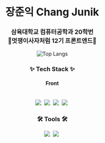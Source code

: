 <div align="center">
  <h1>장준익 Chang Junik</h1>
</div>
<div align="center">
  <h3>삼육대학교 컴퓨터공학과 20학번<br />🦁멋쟁이사자처럼 12기 프론트엔드🦁</h3>
</div>
<div align="center">

![Top Langs](https://github-readme-stats.vercel.app/api/top-langs/?username=No4hh4oN&layout=compact)
  
</div>


<h3 align="center">✨ Tech Stack ✨</h3>
<div align="center">
  <h4>Front</h4><br />
  <img src="https://img.shields.io/badge/react-20232a.svg?style=for-the-badge&logo=react&logoColor=61DAFB" />&nbsp
  <img src="https://img.shields.io/badge/javascript-F7DF1E.svg?style=for-the-badge&logo=javascript&logoColor=20232a" />&nbsp
  <img src="https://img.shields.io/badge/html5-E34F26.svg?style=for-the-badge&logo=html5&logoColor=white" />&nbsp
  <img src="https://img.shields.io/badge/css3-1572B6.svg?style=for-the-badge&logo=css3&logoColor=white" />&nbsp
</div>

<h3 align="center">🛠 Tools 🛠</h3>
<div align="center">
  <img src="https://img.shields.io/badge/git-F05033.svg?style=for-the-badge&logo=git&logoColor=white" />&nbsp
  <img src="https://img.shields.io/badge/VSCode-2C2C32.svg?style=for-the-badge&logo=visual-studio-code&logoColor=22ABF3" />&nbsp
</div>
